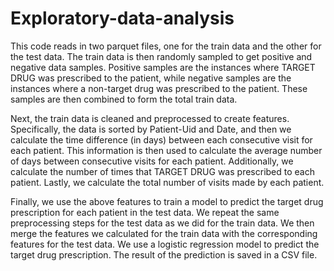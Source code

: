 # Exploratory-data-analysis
This code reads in two parquet files, one for the train data and the other for the test data. The train data is then randomly sampled to get positive and negative data samples. Positive samples are the instances where TARGET DRUG was prescribed to the patient, while negative samples are the instances where a non-target drug was prescribed to the patient. These samples are then combined to form the total train data.

Next, the train data is cleaned and preprocessed to create features. Specifically, the data is sorted by Patient-Uid and Date, and then we calculate the time difference (in days) between each consecutive visit for each patient. This information is then used to calculate the average number of days between consecutive visits for each patient. Additionally, we calculate the number of times that TARGET DRUG was prescribed to each patient. Lastly, we calculate the total number of visits made by each patient.

Finally, we use the above features to train a model to predict the target drug prescription for each patient in the test data. We repeat the same preprocessing steps for the test data as we did for the train data. We then merge the features we calculated for the train data with the corresponding features for the test data. We use a logistic regression model to predict the target drug prescription. The result of the prediction is saved in a CSV file.
